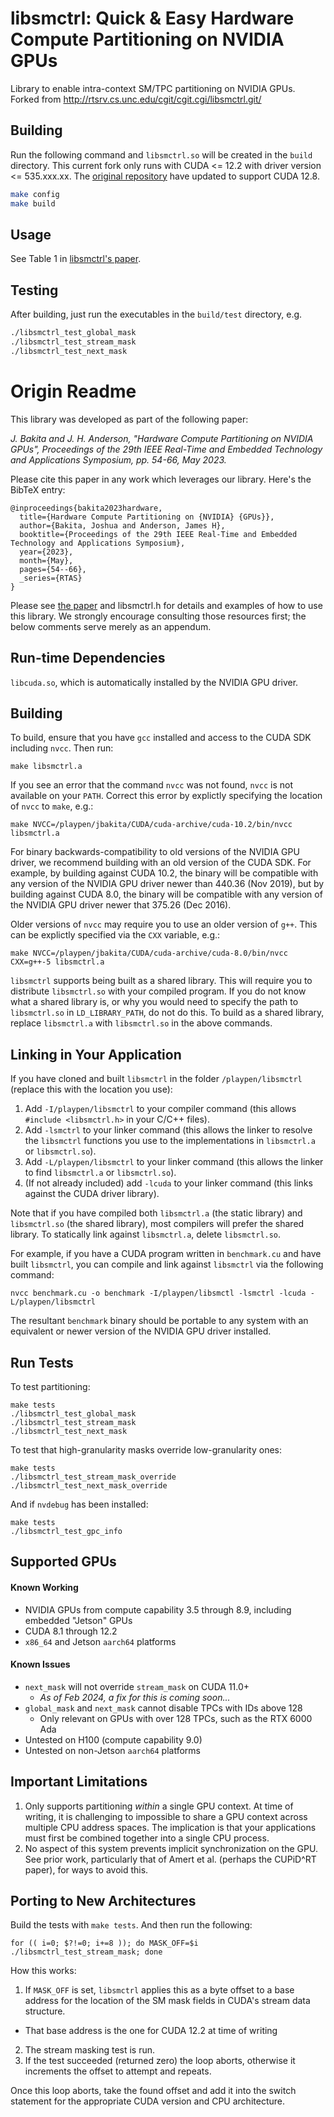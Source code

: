 # libsmctrl: Quick & Easy Hardware Compute Partitioning on NVIDIA GPUs

Library to enable intra-context SM/TPC partitioning on NVIDIA GPUs. Forked from http://rtsrv.cs.unc.edu/cgit/cgit.cgi/libsmctrl.git/

## Building

Run the following command and `libsmctrl.so` will be created in the `build` directory. This current fork only runs with CUDA <= 12.2 with driver version <= 535.xxx.xx.
The [original repository](http://rtsrv.cs.unc.edu/cgit/cgit.cgi/libsmctrl.git/) have updated to support CUDA 12.8.


```bash
make config
make build
```

## Usage

See Table 1 in [libsmctrl's paper](https://www.cs.unc.edu/~jbakita/rtas23.pdf).

## Testing

After building, just run the executables in the `build/test` directory, e.g.

```bash
./libsmctrl_test_global_mask
./libsmctrl_test_stream_mask
./libsmctrl_test_next_mask
```


# Origin Readme
This library was developed as part of the following paper:

_J. Bakita and J. H. Anderson, "Hardware Compute Partitioning on NVIDIA GPUs", Proceedings of the 29th IEEE Real-Time and Embedded Technology and Applications Symposium, pp. 54-66, May 2023._

Please cite this paper in any work which leverages our library. Here's the BibTeX entry:
```
@inproceedings{bakita2023hardware,
  title={Hardware Compute Partitioning on {NVIDIA} {GPUs}},
  author={Bakita, Joshua and Anderson, James H},
  booktitle={Proceedings of the 29th IEEE Real-Time and Embedded Technology and Applications Symposium},
  year={2023},
  month={May},
  pages={54--66},
  _series={RTAS}
}
```

Please see [the paper](https://www.cs.unc.edu/~jbakita/rtas23.pdf) and libsmctrl.h for details and examples of how to use this library.
We strongly encourage consulting those resources first; the below comments serve merely as an appendum.

## Run-time Dependencies
`libcuda.so`, which is automatically installed by the NVIDIA GPU driver.

## Building
To build, ensure that you have `gcc` installed and access to the CUDA SDK including `nvcc`. Then run:
```
make libsmctrl.a
```

If you see an error that the command `nvcc` was not found, `nvcc` is not available on your `PATH`.
Correct this error by explictly specifying the location of `nvcc` to `make`, e.g.:
```
make NVCC=/playpen/jbakita/CUDA/cuda-archive/cuda-10.2/bin/nvcc libsmctrl.a
```

For binary backwards-compatibility to old versions of the NVIDIA GPU driver, we recommend building with an old version of the CUDA SDK.
For example, by building against CUDA 10.2, the binary will be compatible with any version of the NVIDIA GPU driver newer than 440.36 (Nov 2019), but by building against CUDA 8.0, the binary will be compatible with any version of the NVIDIA GPU driver newer that 375.26 (Dec 2016).

Older versions of `nvcc` may require you to use an older version of `g++`.
This can be explictly specified via the `CXX` variable, e.g.:
```
make NVCC=/playpen/jbakita/CUDA/cuda-archive/cuda-8.0/bin/nvcc CXX=g++-5 libsmctrl.a
```

`libsmctrl` supports being built as a shared library.
This will require you to distribute `libsmctrl.so` with your compiled program.
If you do not know what a shared library is, or why you would need to specify the path to `libsmctrl.so` in `LD_LIBRARY_PATH`, do not do this.
To build as a shared library, replace `libsmctrl.a` with `libsmctrl.so` in the above commands.

## Linking in Your Application
If you have cloned and built `libsmctrl` in the folder `/playpen/libsmctrl` (replace this with the location you use):

1. Add `-I/playpen/libsmctrl` to your compiler command (this allows `#include <libsmctrl.h>` in your C/C++ files).
2. Add `-lsmctrl` to your linker command (this allows the linker to resolve the `libsmctrl` functions you use to the implementations in `libsmctrl.a` or `libsmctrl.so`).
3. Add `-L/playpen/libsmctrl` to your linker command (this allows the linker to find `libsmctrl.a` or `libsmctrl.so`).
4. (If not already included) add `-lcuda` to your linker command (this links against the CUDA driver library).

Note that if you have compiled both `libsmctrl.a` (the static library) and `libsmctrl.so` (the shared library), most compilers will prefer the shared library.
To statically link against `libsmctrl.a`, delete `libsmctrl.so`.

For example, if you have a CUDA program written in `benchmark.cu` and have built `libsmctrl`, you can compile and link against `libsmctrl` via the following command:
```
nvcc benchmark.cu -o benchmark -I/playpen/libsmctl -lsmctrl -lcuda -L/playpen/libsmctrl
```
The resultant `benchmark` binary should be portable to any system with an equivalent or newer version of the NVIDIA GPU driver installed.

## Run Tests
To test partitioning:
```
make tests
./libsmctrl_test_global_mask
./libsmctrl_test_stream_mask
./libsmctrl_test_next_mask
```

To test that high-granularity masks override low-granularity ones:
```
make tests
./libsmctrl_test_stream_mask_override
./libsmctrl_test_next_mask_override
```

And if `nvdebug` has been installed:
```
make tests
./libsmctrl_test_gpc_info
```

## Supported GPUs

#### Known Working

- NVIDIA GPUs from compute capability 3.5 through 8.9, including embedded "Jetson" GPUs
- CUDA 8.1 through 12.2
- `x86_64` and Jetson `aarch64` platforms

#### Known Issues

- `next_mask` will not override `stream_mask` on CUDA 11.0+
    - _As of Feb 2024, a fix for this is coming soon..._
- `global_mask` and `next_mask` cannot disable TPCs with IDs above 128
    - Only relevant on GPUs with over 128 TPCs, such as the RTX 6000 Ada
- Untested on H100 (compute capability 9.0)
- Untested on non-Jetson `aarch64` platforms

## Important Limitations

1. Only supports partitioning _within_ a single GPU context.
   At time of writing, it is challenging to impossible to share a GPU context across multiple CPU address spaces.
   The implication is that your applications must first be combined together into a single CPU process.
2. No aspect of this system prevents implicit synchronization on the GPU.
   See prior work, particularly that of Amert et al. (perhaps the CUPiD^RT paper), for ways to avoid this.

## Porting to New Architectures

Build the tests with `make tests`. And then run the following:
```
for (( i=0; $?!=0; i+=8 )); do MASK_OFF=$i ./libsmctrl_test_stream_mask; done
```

How this works:

1. If `MASK_OFF` is set, `libsmctrl` applies this as a byte offset to a base address for the location
   of the SM mask fields in CUDA's stream data structure.
  - That base address is the one for CUDA 12.2 at time of writing
2. The stream masking test is run.
3. If the test succeeded (returned zero) the loop aborts, otherwise it increments the offset to attempt and repeats.

Once this loop aborts, take the found offset and add it into the switch statement for the appropriate CUDA version and CPU architecture.
